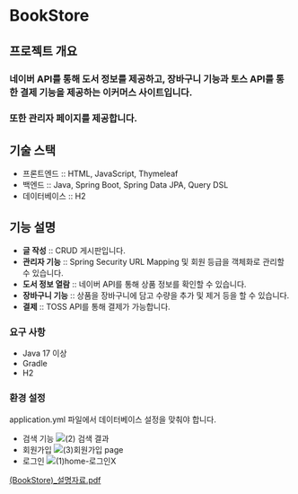 # BookStore

## 프로젝트 개요

### 네이버 API를 통해 도서 정보를 제공하고, 장바구니 기능과 토스 API를 통한 결제 기능을 제공하는 이커머스 사이트입니다.
### 또한 관리자 페이지를 제공합니다.
## 기술 스택

- 프론트엔드 :: HTML, JavaScript, Thymeleaf
- 백엔드 :: Java, Spring Boot, Spring Data JPA, Query DSL
- 데이터베이스 :: H2

## 기능 설명
- **글 작성** :: CRUD 게시판입니다.
- **관리자 기능** :: Spring Security URL Mapping 및 회원 등급을 객체화로 관리할 수 있습니다.
- **도서 정보 열람** :: 네이버 API를 통해 상품 정보를 확인할 수 있습니다.
- **장바구니 기능** :: 상품을 장바구니에 담고 수량을 추가 및 제거 등을 할 수 있습니다.
- **결제** :: TOSS API를 통해 결제가 가능합니다.

### 요구 사항
- Java 17 이상
- Gradle
- H2

### 환경 설정
application.yml 파일에서 데이터베이스 설정을 맞춰야 합니다.
- 검색 기능
![(2) 검색 결과](https://github.com/user-attachments/assets/81bc633b-66dc-48f7-87bd-9aea8903665b)
- 회원가입
![(3)회원가입 page](https://github.com/user-attachments/assets/9760b83b-c34f-405f-8aa4-d5fadfdcb556)
- 로그인
![(1)home-로그인X](https://github.com/user-attachments/assets/5c4729ec-116f-49a2-b186-4d4a45f4cd8c)

[(BookStore)_설명자료.pdf](https://github.com/user-attachments/files/17252249/BookStore._.pdf)
